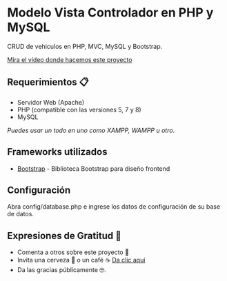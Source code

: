 # Modelo Vista Controlador en PHP y MySQL
CRUD de vehiculos en PHP, MVC, MySQL y Bootstrap.

[Mira el vídeo donde hacemos este proyecto](https://youtu.be/m89Ib6eRpvY)

## Requerimientos 📋
- Servidor Web (Apache)
- PHP (compatible con las versiones 5, 7 y 8)
- MySQL

*Puedes usar un todo en uno como XAMPP, WAMPP u otro.*

## Frameworks utilizados
* [Bootstrap](http://getbootstrap.com/) - Biblioteca Bootstrap para diseño frontend

## Configuración
Abra config/database.php e ingrese los datos de configuración de su base de datos.

## Expresiones de Gratitud 🎁

* Comenta a otros sobre este proyecto 📢
* Invita una cerveza 🍺 o un café ☕ [Da clic aquí](https://www.paypal.com/paypalme/markorobles?locale.x=es_XC.) 
* Da las gracias públicamente 🤓.
